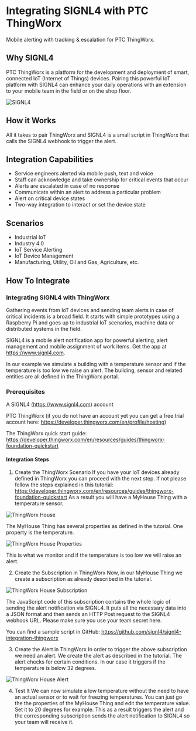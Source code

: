 # Integrating SIGNL4 with PTC ThingWorx

Mobile alerting with tracking & escalation for PTC ThingWorx.

## Why SIGNL4

PTC ThingWorx is a platform for the development and deployment of smart, connected IoT (Internet of Things) devices. Pairing this powerful IoT platform with SIGNL4 can enhance your daily operations with an extension to your mobile team in the field or on the shop floor.

![SIGNL4](file://thingworx-signl4.png)

## How it Works

All it takes to pair ThingWorx and SIGNL4 is a small script in ThingWorx that calls the SIGNL4 webhook to trigger the alert.

## Integration Capabilities

- Service engineers alerted via mobile push, text and voice
- Staff can acknowledge and take ownership for critical events that occur
- Alerts are escalated in case of no response
- Communicate within an alert to address a particular problem
- Alert on critical device states
- Two-way integration to interact or set the device state

## Scenarios

- Industrial IoT
- Industry 4.0
- IoT Service Alerting
- IoT Device Management
- Manufacturing, Utility, Oil and Gas, Agriculture, etc.

## How To Integrate

### Integrating SIGNL4 with ThingWorx

Gathering events from IoT devices and sending team alerts in case of critical incidents is a broad field. It starts with simple prototypes using a Raspberry Pi and goes up to industrial IoT scenarios, machine data or distributed systems in the field.

SIGNL4 is a mobile alert notification app for powerful alerting, alert management and mobile assignment of work items. Get the app at https://www.signl4.com.

In our example we simulate a building with a temperature sensor and if the temperature is too low we raise an alert. The building, sensor and related entities are all defined in the ThingWorx portal.

### Prerequisites

A SIGNL4 (https://www.signl4.com) account

PTC ThingWorx (if you do not have an account yet you can get a free trial account here: https://developer.thingworx.com/en/profile/hosting)

The ThingWorx quick start guide: https://developer.thingworx.com/en/resources/guides/thingworx-foundation-quickstart

#### Integration Steps

1. Create the ThingWorx Scenario
If you have your IoT devices already defined in ThingWorx you can proceed with the next step. If not please follow the steps explained in this tutorial:
https://developer.thingworx.com/en/resources/guides/thingworx-foundation-quickstart
As a result you will have a MyHouse Thing with a temperature sensor.

![ThingWorx House](file://thingworx-house.png)

The MyHouse Thing has several properties as defined in the tutorial. One property is the temperature.

![ThingWorx House Properties](file://thingworx-house-properties.png)

This is what we monitor and if the temperature is too low we will raise an alert.

2. Create the Subscription in ThingWorx
Now, in our MyHouse Thing we create a subscription as already described in the tutorial.

![ThingWorx House Subscription](file://thingworx-house-subscription.png)

The JavaScript code of this subscription contains the whole logic of sending the alert notification via SIGNL4. It puts all the necessary data into a JSON format and then sends an HTTP Post request to the SIGNL4 webhook URL. Please make sure you use your team secret here.

You can find a sample script in GitHub:
https://github.com/signl4/signl4-integration-thingworx

3. Create the Alert in ThingWorx
In order to trigger the above subscription we need an alert. We create the alert as described in the tutorial. The alert checks for certain conditions. In our case it triggers if the temperature is below 32 degrees.

![ThingWorx House Alert](file://thingworx-house-alert.png)

4. Test It
We can now simulate a low temperature without the need to have an actual sensor or to wait for freezing temperatures. You can just go the the properties of the MyHouse Thing and edit the temperature value. Set it to 20 degrees for example. This as a result triggers the alert and the corresponding subscription sends the alert notification to SIGNL4 so your team will receive it.
